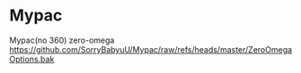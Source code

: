 # Mypac
Mypac(no 360)
zero-omega
https://github.com/SorryBabyuU/Mypac/raw/refs/heads/master/ZeroOmegaOptions.bak
